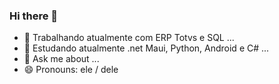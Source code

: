 ### Hi there 👋



- 🔭 Trabalhando atualmente com ERP Totvs e SQL ...
- 🌱 Estudando atualmente .net Maui, Python, Android e C# ...
- 💬 Ask me about ...
- 😄 Pronouns: ele / dele


